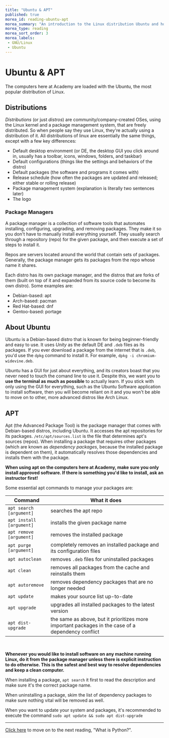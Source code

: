 ```yaml
---
title: "Ubuntu & APT"
published: true
morea_id: reading-ubuntu-apt
morea_summary: "An introduction to the Linux distribution Ubuntu and how to install packages"
morea_type: reading
morea_sort_order: 3
morea_labels:
 - GNU/Linux
 - Ubuntu
---
```


# Ubuntu & APT

The computers here at Academy are loaded with the Ubuntu, the most popular distribution of Linux.

## Distributions

_Distributions_ (or just _distros_) are community/company-created OSes, using the Linux kernel and a package management system, that are freely distributed. So when people say they use Linux, they're actually using a distribution of it. All distributions of linux are essentially the same things, except with a few key differences:

- Default desktop environment (or DE, the desktop GUI you click around in, usually has a toolbar, icons, windows, folders, and taskbar)
- Default configurations (things like the settings and behaviors of the distro)
- Default packages (the software and programs it comes with)
- Release schedule (how often the packages are updated and released; either stable or rolling release)
- Package management system (explanation is literally two sentences later)
- The logo

### Package Managers

A package manager is a collection of software tools that automates installing, configuring, upgrading, and removing packages. They make it so you don't have to manually install everything yourself. They usually search through a repository (repo) for the given package, and then execute a set of steps to install it.

Repos are servers located around the world that contain sets of packages. Generally, the package manager gets its packages from the repo whose name it shares.

Each distro has its own package manager, and the distros that are forks of them (built on top of it and expanded from its source code to become its own distro). Some examples are:
 - Debian-based: apt
 - Arch-based: pacman
 - Red Hat-based: dnf
 - Gentoo-based: portage

## About Ubuntu

Ubuntu is a Debian-based distro that is known for being beginner-friendly and easy to use.  It uses _Unity_ as the default DE and `.deb` files as its packages. If you ever download a package from the internet that is `.deb`, you'd use the `dpkg` command to install it. For example, `dpkg -i chromium-widevine.deb`.

Ubuntu has a GUI for just about everything, and its creators boast that you never need to touch the comand line to use it. Despite this, we want you to **use the terminal as much as possible** to actually learn. If you stick with only using the GUI for everything, such as the Ubuntu Software application to install software, then you will become reliant on it and you won't be able to move on to other, more advanced distros like Arch Linux.

## APT

Apt (the Advanced Package Tool) is the package manager that comes with Debian-based distros, including Ubuntu. It accesses the apt repositories for its packages. `/etc/apt/sources.list` is the file that determines apt's sources (repos). When installing a package that requires other packages (which are known as _dependency packages_, because the installed package is dependent on them), it automatically resolves those dependencies and installs them with the package.

**When using apt on the computers here at Academy, make sure you only install approved software. If there is something you'd like to install, ask an instructor first!**

Some essential apt commands to manage your packages are:

Command | What it does
------- | ------------
`apt search [argument]` | searches the apt repo
`apt install [argument]` | installs the given package name
`apt remove [argument]` | removes the installed package
`apt purge [argument]` | completely removes an installed package and its configuration files
`apt autoclean` | removes `.deb` files for uninstalled packages
`apt clean` | removes all packages from the cache and reinstalls them
`apt autoremove` | removes dependency packages that are no longer needed
`apt update` | makes your source list up-to-date
`apt upgrade` | upgrades all installed packages to the latest version
`apt dist-upgrade` | the same as above, but it prioritizes more important packages in the case of a dependency conflict

<br>

**Whenever you would like to install software on any machine running Linux, do it from the package manager unless there is explicit instruction to do otherwise. This is the safest and best way to resolve dependencies and keep a clean computer.**

When installing a package, `apt search` it first to read the description and make sure it's the correct package name.

When uninstalling a package, skim the list of dependency packages to make sure nothing vital will be removed as well.

When you want to update your system and packages, it's recommended to execute the command `sudo apt update && sudo apt dist-upgrade`

---

[Click here](https://junior-devleague.github.io/JDLA-GNU-Linux-and-Python/morea/1_Course_Introduction/reading-what-is-python.html) to move on to the next reading, "What is Python?".

<br>
